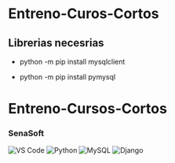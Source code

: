 # Entreno-Curos-Cortos
## Librerias necesrias

* python -m pip install mysqlclient

* python -m pip install pymysql

# Entreno-Cursos-Cortos
### SenaSoft
![VS Code](https://img.shields.io/badge/VS%20Code-0078D4?style=for-the-badge&logo=visual-studio-code&logoColor=white)
![Python](https://img.shields.io/badge/Python-3776AB?style=for-the-badge&logo=python&logoColor=white)
![MySQL](https://img.shields.io/badge/MySQL-4479A1?style=for-the-badge&logo=mysql&logoColor=white)
![Django](https://img.shields.io/badge/Django-092E20?style=for-the-badge&logo=django&logoColor=white)
